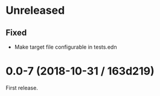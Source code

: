 # Unreleased

## Fixed

- Make target file configurable in tests.edn

# 0.0-7 (2018-10-31 / 163d219)

First release.
